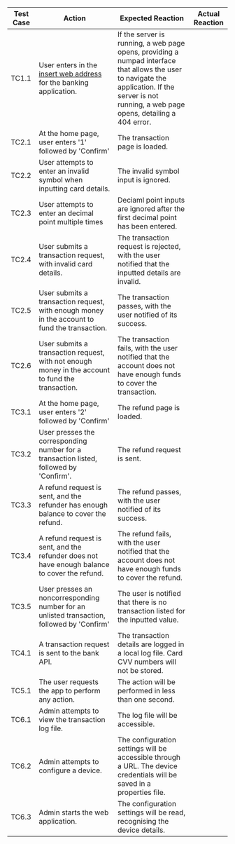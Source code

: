 | Test Case 	| Action                                                                                            	| Expected Reaction                                                                                                                                                                                 	| Actual Reaction 	|
|-----------	|---------------------------------------------------------------------------------------------------	|---------------------------------------------------------------------------------------------------------------------------------------------------------------------------------------------------	|-----------------	|
| TC1.1     	| User enters in the [insert web address](url) for the banking application.                         	| If the server is running, a web page opens, providing a numpad interface that allows the user to navigate the application. If the server is not running, a web page opens, detailing a 404 error. 	|                 	|
| TC2.1     	| At the home page, user enters '1' followed by 'Confirm'                                           	| The transaction page is loaded.                                                                                                                                                                   	|                 	|
| TC2.2     	| User attempts to enter an invalid symbol when inputting card details.                             	| The invalid symbol input is ignored.  
| TC2.3     	| User attempts to enter an decimal point multiple times                           	| Deciaml point inputs are ignored after the first decimal point has been entered. |                 	|
| TC2.4     	| User submits a transaction request, with invalid card details.                                    	| The transaction request is rejected, with the user notified that the inputted details are invalid.                                                                                                	|                 	|
| TC2.5     	| User submits a transaction request, with enough money in the account to fund the transaction.     	| The transaction passes, with the user notified of its success.                                                                                                                                    	|                 	|
| TC2.6     	| User submits a transaction request, with not enough money in the account to fund the transaction. 	| The transaction fails, with the user notified that the account does not have enough funds to cover the transaction.                                                                               	|                 	|
| TC3.1     	| At the home page, user enters '2' followed by 'Confirm'                                           	| The refund page is loaded.                                                                                                                                                                        	|                 	|
| TC3.2     	| User presses the corresponding number for a transaction listed, followed by 'Confirm'.            	| The refund request is sent.                                                                                                                                                                       	|                 	|
| TC3.3     	| A refund request is sent, and the refunder has enough balance to cover the refund.                	| The refund passes, with the user notified of its success.                                                                                                                                         	|                 	|
| TC3.4     	| A refund request is sent, and the refunder does not have enough balance to cover the refund.      	| The refund fails, with the user notified that the account does not have enough funds to cover the refund.                                                                                         	|                 	|
| TC3.5     	| User presses an  noncorresponding number for an unlisted transaction, followed by 'Confirm'       	| The user is notified that there is no transaction listed for the inputted value.                                                                                                                  	|                 	|
| TC4.1     	| A transaction request is sent to the bank API.                                                    	| The transaction details are logged in a local log file. Card CVV numbers will not be stored.                                                                                                      	|                 	|
| TC5.1     	| The user requests the app to perform any action.                                                  	| The action will be performed in less than one second.                                                                                                                                                                          
| TC6.1     	| Admin attempts to view the transaction log file.                                                  	| The log file will be accessible.                                                                                                                                                                  	|                 	|
| TC6.2     	| Admin attempts to configure a device.                                                             	| The configuration settings will be accessible through a URL. The device credentials will be saved in a properties file.                                                                                         	|                 	|
| TC6.3     	| Admin starts the web application.                                                                 	| The configuration settings will be read, recognising the device details.                                                                                                                          	|                 	|
